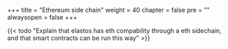 +++
title = "Ethereum side chain"
weight = 40
chapter = false
pre = "<i class='fa ela-page'></i>"
alwaysopen = false
+++

{{< todo "Explain that elastos has eth compability through a eth sidechain, and that smart contracts can be run this way" >}}